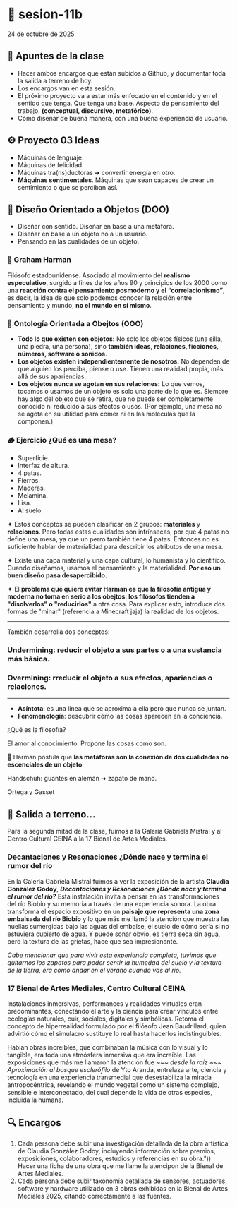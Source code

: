 # 🌷 sesion-11b

24 de octubre de 2025

## 🪩 Apuntes de la clase
- Hacer ambos encargos que están subidos a Github, y documentar toda la salida a terreno de hoy.
- Los encargos van en esta sesión.
- El próximo proyecto va a estar más enfocado en el contenido y en el sentido que tenga. Que tenga una base. Aspecto de pensamiento del trabajo. **(conceptual, discursivo, metafórico)**.
- Cómo diseñar de buena manera, con una buena experiencia de usuario.

## ⚙️ Proyecto 03 Ideas
- Máquinas de lenguaje.
- Máquinas de felicidad.
- Máquinas tra(ns)ductoras ➜ convertir energía en otro.
- **Máquinas sentimentales**. Máquinas que sean capaces de crear un sentimiento o que se perciban así.

## 🔮 Diseño Orientado a Objetos (DOO)
- Diseñar con sentido. Diseñar en base a una metáfora. 
- Diseñar en base a un objeto no a un usuario.
- Pensando en las cualidades de un objeto.

### 💭 Graham Harman
Filósofo estadounidense. Asociado al movimiento del **realismo especulativo**, surgido a fines de los años 90 y principios de los 2000 como una **reacción contra el pensamiento posmoderno y el “correlacionismo”**, es decir, la idea de que solo podemos conocer la relación entre pensamiento y mundo, **no el mundo en sí mismo**.

### 🧩 Ontología Orientada a Obejtos (OOO)
- **Todo lo que existen son objetos:** No solo los objetos físicos (una silla, una piedra, una persona), sino **también ideas, relaciones, ficciones, números, software o sonidos**.
- **Los objetos existen independientemente de nosotros:** No dependen de que alguien los perciba, piense o use. Tienen una realidad propia, más allá de sus apariencias.
- **Los objetos nunca se agotan en sus relaciones:** Lo que vemos, tocamos o usamos de un objeto es solo una parte de lo que es. Siempre hay algo del objeto que se retira, que no puede ser completamente conocido ni reducido a sus efectos o usos. (Por ejemplo, una mesa no se agota en su utilidad para comer ni en las moléculas que la componen.)

### 🪵 Ejercicio ¿Qué es una mesa?
- Superficie.
- Interfaz de altura.
- 4 patas.
- Fierros.
- Maderas.
- Melamina.
- Lisa.
- Al suelo.

✦ Estos conceptos se pueden clasificar en 2 grupos: **materiales** y **relaciones**. Pero todas estas cualidades son intrínsecas, por que 4 patas no define una mesa, ya que un perro también tiene 4 patas. Entonces no es suficiente hablar de materialidad para describir los atributos de una mesa. 

✦ Existe una capa material y una capa cultural, lo humanista y lo científico. Cuando diseñamos, usamos el pensamiento y la materialidad. **Por eso un buen diseño pasa desapercibido.**

✦ El **problema que quiere evitar Harman es que la filosofía antigua y moderna no toma en serio a los obejtos: los filósofos tienden a "disolverlos" o "reducirlos"** a otra cosa. Para explicar esto, introduce dos formas de "minar" (referencia a Minecraft jaja) la realidad de los objetos.

---
También desarrolla dos conceptos:

### Undermining: reducir el objeto a sus partes o a una sustancia más básica.

### Overmining: rreducir el objeto a sus efectos, apariencias o relaciones.
---

- **Asíntota**: es una línea que se aproxima a ella pero que nunca se juntan.
- **Fenomenología**: descubrir cómo las cosas aparecen en la conciencia.

¿Qué es la filosofía?

El amor al conocimiento. Propone las cosas como son.

💭 Harman postula que **las metáforas son la conexión de dos cualidades no escenciales de un objeto**.

Handschuh: guantes en alemán ➜ zapato de mano.

Ortega y Gasset

## 🎨 Salida a terreno... 
Para la segunda mitad de la clase, fuimos a la Galería Gabriela Mistral y al Centro Cultural CEINA a la 17 Bienal de Artes Mediales. 

### Decantaciones y Resonaciones ¿Dónde nace y termina el rumor del río

En la Galería Gabriela Mistral fuimos a ver la exposición de la artista **Claudia González Godoy**, _**Decantaciones y Resonaciones ¿Dónde nace y termina el rumor del río?**_ Esta instalación invita a pensar en las transformaciones del río Biobío y su memoria a través de una experiencia sonora. La obra transforma el espacio expositivo en un **paisaje que representa una zona embalsada del río Biobío** y lo que más me llamó la atención que muestra las huellas sumergidas bajo las aguas del embalse, el suelo de cómo sería si no estuviera cubierto de agua. Y puede sonar obvio, es tierra seca sin agua, pero la textura de las grietas, hace que sea impresionante. 

_Cabe mencionar que para vivir esta experiencia completa, tuvimos que quitarnos los zapatos para poder sentir la humedad del suelo y la textura de la tierra, era como andar en el verano cuando vas al río._

### 17 Bienal de Artes Mediales, Centro Cultural CEINA
Instalaciones inmersivas, performances y realidades virtuales eran predominantes, conectándo el arte y la ciencia para crear vínculos entre ecologías naturales, cuir, sociales, digitales y simbólicas. Retoma el concepto de hiperrealidad formulado por el filósofo Jean Baudrillard, quien advirtió cómo el simulacro sustituye lo real hasta hacerlos indistinguibles. 

Habían obras increíbles, que combinaban la música con lo visual y lo tangible, era toda una atmósfera inmersiva que era increíble. Las exposiciones que más me llamaron la atención fue _~~~ desde la raíz ~~~ Aproximación al bosque esclerófilo_ de Yto Aranda, entrelaza arte, ciencia y tecnología en una experiencia transmedial que desestabiliza la mirada antropocéntrica, revelando el mundo vegetal como un sistema complejo, sensible e interconectado, del cual depende la vida de otras especies, incluida la humana.

## 🔍 Encargos
1. Cada persona debe subir una investigación detallada de la obra artística de Claudia González Godoy, incluyendo información sobre premios, exposiciones, colaboradores, estudios y referencias en su obra.")) Hacer una ficha de una obra que me llame la atencipon de la Bienal de Artes Mediales.
2. Cada persona debe subir taxonomía detallada de sensores, actuadores, software y hardware utilizado en 3 obras exhibidas en la Bienal de Artes Mediales 2025, citando correctamente a las fuentes.
